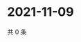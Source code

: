 # 2021-11-09

共 0 条

<!-- BEGIN WEIBO -->
<!-- 最后更新时间 Tue Nov 09 2021 10:18:24 GMT+0800 (China Standard Time) -->

<!-- END WEIBO -->

